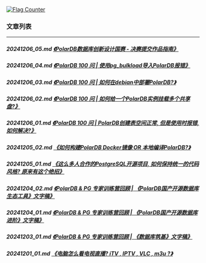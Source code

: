 <a rel="nofollow" href="http://info.flagcounter.com/h9V1"  ><img src="http://s03.flagcounter.com/count/h9V1/bg_FFFFFF/txt_000000/border_CCCCCC/columns_2/maxflags_12/viewers_0/labels_0/pageviews_0/flags_0/"  alt="Flag Counter"  border="0"  ></a>  
  
### 文章列表  
----  
##### 20241206_05.md   [《PolarDB数据库创新设计国赛 - 决赛提交作品指南》](20241206_05.md)  
##### 20241206_04.md   [《PolarDB 100 问 | 使用pg_bulkload导入PolarDB报错》](20241206_04.md)  
##### 20241206_03.md   [《PolarDB 100 问 | 如何在debian中部署PolarDB?》](20241206_03.md)  
##### 20241206_02.md   [《PolarDB 100 问 | 如何给一个PolarDB实例挂载多个共享盘?》](20241206_02.md)  
##### 20241206_01.md   [《PolarDB 100 问 | PolarDB创建表空间正常, 但是使用时报错, 如何解决?》](20241206_01.md)  
##### 20241205_02.md   [《如何构建PolarDB Docker镜像 OR 本地编译PolarDB?》](20241205_02.md)  
##### 20241205_01.md   [《这么多人合作的PostgreSQL开源项目, 如何保持统一的代码风格? 原来有这个绝招》](20241205_01.md)  
##### 20241204_02.md   [《PolarDB & PG 专家训练营回顾 | 《PolarDB国产开源数据库生态工具》文字稿》](20241204_02.md)  
##### 20241204_01.md   [《PolarDB & PG 专家训练营回顾 | 《PolarDB国产开源数据库进阶》文字稿》](20241204_01.md)  
##### 20241203_01.md   [《PolarDB & PG 专家训练营回顾 | 《数据库筑基》文字稿》](20241203_01.md)  
##### 20241201_01.md   [《电脑怎么看电视直播? iTV , IPTV , VLC , m3u ?》](20241201_01.md)  
